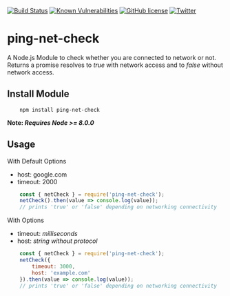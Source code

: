 [![Build Status](https://travis-ci.org/Syed-Umair/ping-net-check.svg?branch=master)](https://travis-ci.org/Syed-Umair/ping-net-check)
[![Known Vulnerabilities](https://snyk.io/test/github/Syed-Umair/ping-net-check/badge.svg?targetFile=package.json)](https://snyk.io/test/github/Syed-Umair/ping-net-check?targetFile=package.json)
[![GitHub license](https://img.shields.io/github/license/Syed-Umair/ping-net-check.svg)](https://github.com/Syed-Umair/ping-net-check/blob/master/LICENSE)
[![Twitter](https://img.shields.io/twitter/url/https/github.com/Syed-Umair/ping-net-check.svg?style=social)](https://twitter.com/intent/tweet?text=Wow:&url=https%3A%2F%2Fgithub.com%2FSyed-Umair%2Fping-net-check)

# ping-net-check
A Node.js Module to check whether you are connected to network or not. Returns a promise resolves to <em>true</em> with network access and to <em>false</em> without network access.

## Install Module
```
    npm install ping-net-check
```

<strong>Note: <i>Requires Node >= 8.0.0</i></strong>

## Usage

With Default Options

* host: google.com
* timeout: 2000

```javascript
    const { netCheck } = require('ping-net-check');
    netCheck().then(value => console.log(value));
    // prints 'true' or 'false' depending on networking connectivity
```

With Options

- timeout: <i>milliseconds</i>
- host: <i>string without protocol</i>

```javascript
    const { netCheck } = require('ping-net-check');
    netCheck({
        timeout: 3000,
        host: 'example.com'
    }).then(value => console.log(value));
    // prints 'true' or 'false' depending on networking connectivity
```